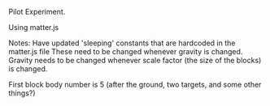 Pilot Experiment.

Using matter.js

Notes:
Have updated 'sleeping' constants that are hardcoded in the matter.js file
These need to be changed whenever gravity is changed.
Gravity needs to be changed whenever scale factor (the size of the blocks) is changed.

First block body number is 5 (after the ground, two targets, and some other things?)